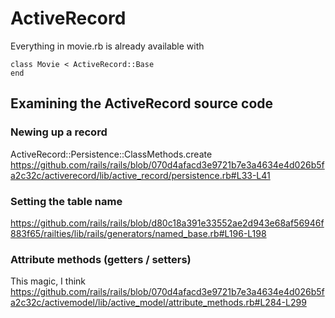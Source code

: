 # ActiveRecord

Everything in movie.rb is already available with 

```
class Movie < ActiveRecord::Base
end
```

## Examining the ActiveRecord source code

### Newing up a record
ActiveRecord::Persistence::ClassMethods.create
https://github.com/rails/rails/blob/070d4afacd3e9721b7e3a4634e4d026b5fa2c32c/activerecord/lib/active_record/persistence.rb#L33-L41

### Setting the table name
https://github.com/rails/rails/blob/d80c18a391e33552ae2d943e68af56946f883f65/railties/lib/rails/generators/named_base.rb#L196-L198

### Attribute methods (getters / setters)
This magic, I think
https://github.com/rails/rails/blob/070d4afacd3e9721b7e3a4634e4d026b5fa2c32c/activemodel/lib/active_model/attribute_methods.rb#L284-L299

